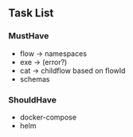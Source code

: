 ## Task List

### MustHave
- flow -> namespaces
- exe -> (error?)
- cat -> childflow based on flowId
- schemas

### ShouldHave
- docker-compose
- helm